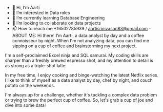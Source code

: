 - 👋 Hi, I’m Aarti
- 👀 I’m interested in Data roles
- 🌱 I’m currently learning Database Engineering
- 💞️ I’m looking to collaborate on data projects
- 📫 How to reach me +16502785939 / aartisrinivasan83@gmail.com
-ABOUT ME:
Hi there! I'm Aarti, a data analyst by day and a coffee connoisseur by night. When I'm not analyzing data, you can find me sipping on a cup of coffee and brainstorming my next project.

I'm a self-proclaimed Excel ninja and SQL samurai. My coding skills are sharper than a freshly brewed espresso shot, and my attention to detail is as strong as a triple-shot latte.

In my free time, I enjoy cooking and binge-watching the latest Netflix series. I like to think of myself as a data analyst by day, chef by night, and couch potato on the weekends.

I'm always up for a challenge, whether it's tackling a complex data problem or trying to brew the perfect cup of coffee. So, let's grab a cup of joe and dive into some data!


